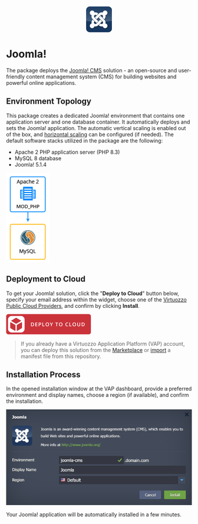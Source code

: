 <p align="center"> 
<img src="images/joomla.png" alt="Joomla">
</p>

# Joomla!

The package deploys the [Joomla! CMS](https://www.joomla.org/) solution - an open-source and user-friendly content management system (CMS) for building websites and powerful online applications.


## Environment Topology

This package creates a dedicated Joomla! environment that contains one application server and one database container. It automatically deploys and sets the Joomla! application. The automatic vertical scaling is enabled out of the box, and [horizontal scaling](https://www.virtuozzo.com/application-platform-docs/automatic-horizontal-scaling/) can be configured (if needed). The default software stacks utilized in the package are the following:

- Apache 2 PHP application server (PHP 8.3)
- MySQL 8 database
- Joomla! 5.1.4

![Joomla! environment topology](images/joomla-environment-topology.png)


## Deployment to Cloud

To get your Joomla! solution, click the "**Deploy to Cloud**" button below, specify your email address within the widget, choose one of the [Virtuozzo Public Cloud Providers](https://www.virtuozzo.com/application-platform-partners/), and confirm by clicking **Install**.

[![Deploy to Cloud](https://raw.githubusercontent.com/jelastic-jps/common/main/images/deploy-to-cloud.png)](https://www.virtuozzo.com/install/?manifest=https://raw.githubusercontent.com/jelastic-jps/joomla/refs/heads/master/manifest.jps)

> If you already have a Virtuozzo Application Platform (VAP) account, you can deploy this solution from the [Marketplace](https://www.virtuozzo.com/application-platform-docs/marketplace/) or [import](https://www.virtuozzo.com/application-platform-docs/environment-import/) a manifest file from this repository.


## Installation Process

In the opened installation window at the VAP dashboard, provide a preferred environment and display names, choose a region (if available), and confirm the installation.

![Joomla! deployment wizard](images/joomla-deployment-wizard.png)

Your Joomla! application will be automatically installed in a few minutes.
